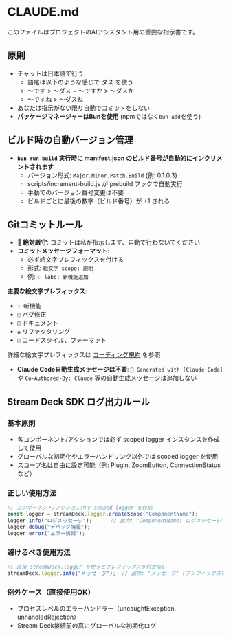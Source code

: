 # CLAUDE.md

このファイルはプロジェクトのAIアシスタント用の重要な指示書です。

## 原則

- チャットは日本語で行う
  - 語尾は以下のような感じで ダス を使う
  - 〜です > 〜ダス
  − 〜ですか > 〜ダスか
  - 〜ですね > 〜ダスね
- あなたは指示がない限り自動でコミットをしない
- **パッケージマネージャーはBunを使用** (npmではなく`bun add`を使う)

## ビルド時の自動バージョン管理

- **`bun run build` 実行時に manifest.json のビルド番号が自動的にインクリメントされます**
  - バージョン形式: `Major.Minor.Patch.Build` (例: 0.1.0.3)
  - scripts/increment-build.js が prebuild フックで自動実行
  - 手動でのバージョン番号変更は不要
  - ビルドごとに最後の数字（ビルド番号）が +1 される

## Gitコミットルール

- **🚨 絶対厳守**: コミットは私が指示します、自動で行わないでください
- **コミットメッセージフォーマット**:
  - 必ず絵文字プレフィックスを付ける
  - 形式: `絵文字 scope: 説明`
  - 例: `✨ labo: 新機能追加`

**主要な絵文字プレフィックス:**

- `✨` 新機能
- `🐛` バグ修正
- `📝` ドキュメント
- `♻️` リファクタリング
- `🎨` コードスタイル、フォーマット

詳細な絵文字プレフィックスは [コーディング規約](docs/CODING_STANDARDS.md#gitコミットルール) を参照

- **Claude Code自動生成メッセージは不要**: `🤖 Generated with [Claude Code]` や `Co-Authored-By: Claude` 等の自動生成メッセージは追加しない

## Stream Deck SDK ログ出力ルール

### 基本原則
- 各コンポーネント/アクションでは必ず scoped logger インスタンスを作成して使用
- グローバルな初期化やエラーハンドリング以外では scoped logger を使用
- スコープ名は自由に設定可能（例: Plugin, ZoomButton, ConnectionStatus など）

### 正しい使用方法
```typescript
// コンポーネント/アクション内で scoped logger を作成
const logger = streamDeck.logger.createScope("ComponentName");
logger.info("ログメッセージ");      // 出力: "ComponentName: ログメッセージ"
logger.debug("デバッグ情報");
logger.error("エラー情報");
```

### 避けるべき使用方法
```typescript
// 直接 streamDeck.logger を使うとプレフィックスが付かない
streamDeck.logger.info("メッセージ");  // 出力: "メッセージ" (プレフィックスなし)
```

### 例外ケース（直接使用OK）
- プロセスレベルのエラーハンドラー（uncaughtException, unhandledRejection）
- Stream Deck接続前の真にグローバルな初期化ログ
